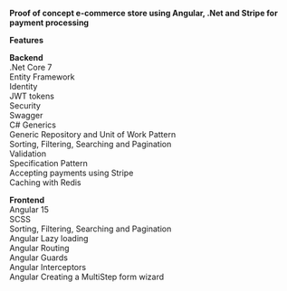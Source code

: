 __Proof of concept e-commerce store using Angular, .Net and Stripe for payment processing__

__Features__

__Backend__ <br /> 
.Net Core 7 <br /> 
Entity Framework <br /> 
Identity <br /> 
JWT tokens <br /> 
Security <br /> 
Swagger  <br /> 
C# Generics <br /> 
Generic Repository and Unit of Work Pattern <br /> 
Sorting, Filtering, Searching and Pagination <br /> 
Validation <br /> 
Specification Pattern <br /> 
Accepting payments using Stripe <br /> 
Caching with Redis <br /> 

__Frontend__ <br /> 
Angular 15 <br /> 
SCSS <br /> 
Sorting, Filtering, Searching and Pagination<br /> 
Angular Lazy loading <br /> 
Angular Routing <br /> 
Angular Guards <br /> 
Angular Interceptors <br /> 
Angular Creating a MultiStep form wizard <br /> 
